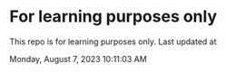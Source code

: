 # For learning purposes only
This repo is for learning purposes only.
Last updated at

Monday, August 7, 2023 10:11:03 AM

